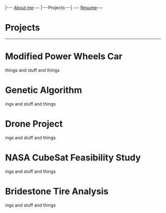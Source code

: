 |--- [About me](./index.html)---      |---Projects---|    --- [Resume](./resume.html)---

# Projects

---

# Modified Power Wheels Car

things and stuff and things 

# Genetic Algorithm 

ings and stuff and things 

# Drone Project

ings and stuff and things 

# NASA CubeSat Feasibility Study
ings and stuff and things 


# Bridestone Tire Analysis
ings and stuff and things 
